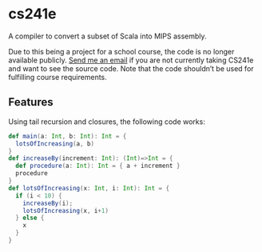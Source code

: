# cs241e
A compiler to convert a subset of Scala into MIPS assembly.

Due to this being a project for a school course, the code is no longer available publicly. <a href="mailto:davepagurek@gmail.com">Send me an email</a> if you are not currently taking CS241e and want to see the source code. Note that the code shouldn’t be used for fulfilling course requirements.

## Features
Using tail recursion and closures, the following code works:
```scala
def main(a: Int, b: Int): Int = {
  lotsOfIncreasing(a, b)
}
def increaseBy(increment: Int): (Int)=>Int = {
  def procedure(a: Int): Int = { a + increment }
  procedure
}
def lotsOfIncreasing(x: Int, i: Int): Int = {
  if (i < 10) {
    increaseBy(i);
    lotsOfIncreasing(x, i+1)
  } else {
    x
  }
}
```
